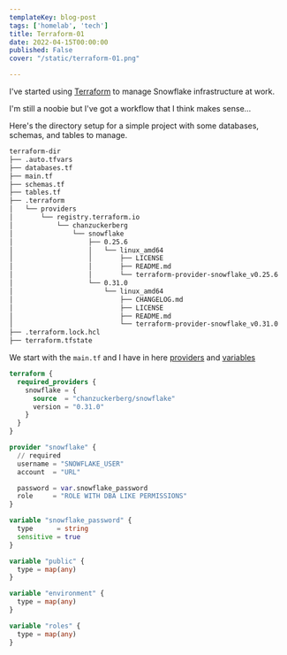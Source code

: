 ```yaml
---
templateKey: blog-post
tags: ['homelab', 'tech']
title: Terraform-01
date: 2022-04-15T00:00:00
published: False
cover: "/static/terraform-01.png"

---
```


I've started using [Terraform](https://www.terraform.io/) to manage Snowflake infrastructure at work.

I'm still a noobie but I've got a workflow that I think makes sense...

Here's the directory setup for a simple project with some databases, schemas, and tables to manage.

```bash
terraform-dir
├── .auto.tfvars
├── databases.tf
├── main.tf
├── schemas.tf
├── tables.tf
├── .terraform
│   └── providers
│       └── registry.terraform.io
│           └── chanzuckerberg
│               └── snowflake
│                   ├── 0.25.6
│                   │   └── linux_amd64
│                   │       ├── LICENSE
│                   │       ├── README.md
│                   │       └── terraform-provider-snowflake_v0.25.6
│                   └── 0.31.0
│                       └── linux_amd64
│                           ├── CHANGELOG.md
│                           ├── LICENSE
│                           ├── README.md
│                           └── terraform-provider-snowflake_v0.31.0
├── .terraform.lock.hcl
├── terraform.tfstate
```


We start with the `main.tf` and I have in here [providers](https://www.terraform.io/language/providers) and [variables](https://www.terraform.io/language/values/variables)

```terraform
terraform {
  required_providers {
    snowflake = {
      source  = "chanzuckerberg/snowflake"
      version = "0.31.0"
    }
  }
}

provider "snowflake" {
  // required
  username = "SNOWFLAKE_USER"
  account  = "URL"

  password = var.snowflake_password
  role     = "ROLE WITH DBA LIKE PERMISSIONS"
}

variable "snowflake_password" {
  type      = string
  sensitive = true
}

variable "public" {
  type = map(any)
}

variable "environment" {
  type = map(any)
}

variable "roles" {
  type = map(any)
}

```
